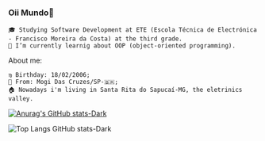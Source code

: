 ### Oii Mundo👋


    🎓 Studying Software Development at ETE (Escola Técnica de Electrónica - Francisco Moreira da Costa) at the third grade.
    🔭 I’m currently learnig about OOP (object-oriented programming).


 About me:

    ♍ Birthday: 18/02/2006;
    📍 From: Mogi Das Cruzes/SP-🇧🇷;
    🏠 Nowadays i'm living in Santa Rita do Sapucaí-MG, the eletrinics valley.

[![Anurag's GitHub stats-Dark](https://github-readme-stats.vercel.app/api?username=NicolyLuisaG&show_icons=true&theme=dark#gh-dark-mode-only)](https://github.com/NicolyLuisaG/github-readme-stats#gh-dark-mode-only)

![Top Langs GitHub stats-Dark](https://github-readme-stats.vercel.app/api/top-langs/?username=anuraghazra&size_weight=0.5&count_weight=0.5&theme=dark#gh-dark-mode-only)


